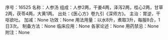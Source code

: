 序号：16525
名称：人参汤
组成：人参2两，干姜4两，泽泻2两，桂心2两，甘草2两，茯苓4两，大黄1两。
出处：《医心方》卷九引《深师方》。
主治：胃逆，干呕欲吐。
加减：None
功效：None
用法用量：以水8升，煮取3升，每服8合，1日3次。
制备方法：None
临床应用：None
各家论述：None
用药禁忌：None
附注：None
